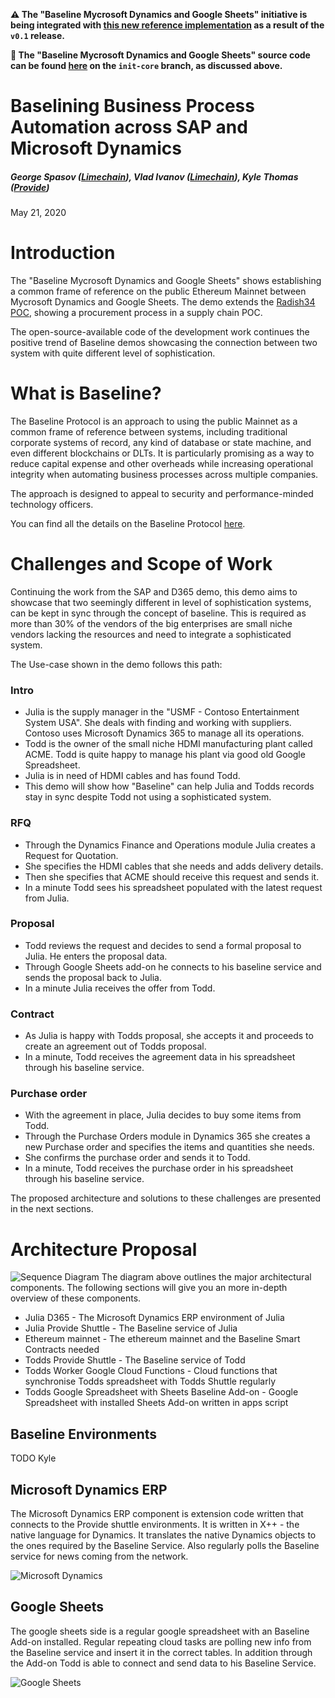 **⚠️ The "Baseline Mycrosoft Dynamics and Google Sheets" initiative is being
integrated with
[this new reference implementation](https://github.com/ethereum-oasis/baseline/tree/master/examples/shuttle-app)
as a result of the `v0.1` release.**

**🚀 The "Baseline Mycrosoft Dynamics and Google Sheets" source code can be
found
[here](https://github.com/ethereum-oasis/baseline/tree/init-core/examples/google-sheets-connector)
on the `init-core` branch, as discussed above.**

# Baselining Business Process Automation across SAP and Microsoft Dynamics

##### George Spasov ([Limechain](https://limechain.tech)), Vlad Ivanov ([Limechain](https://limechain.tech)), Kyle Thomas ([Provide](https://provide.services))

May 21, 2020

# Introduction

The "Baseline Mycrosoft Dynamics and Google Sheets" shows establishing a common
frame of reference on the public Ethereum Mainnet between Mycrosoft Dynamics and
Google Sheets. The demo extends the
[Radish34 POC](https://docs.baseline-protocol.org/radish34/radish34-explained),
showing a procurement process in a supply chain POC.

The open-source-available code of the development work continues the positive
trend of Baseline demos showcasing the connection between two system with quite
different level of sophistication.

# What is Baseline?

The Baseline Protocol is an approach to using the public Mainnet as a common
frame of reference between systems, including traditional corporate systems of
record, any kind of database or state machine, and even different blockchains or
DLTs. It is particularly promising as a way to reduce capital expense and other
overheads while increasing operational integrity when automating business
processes across multiple companies.

The approach is designed to appeal to security and performance-minded technology
officers.

You can find all the details on the Baseline Protocol
[here](https://docs.baseline-protocol.org/baseline-protocol/protocol).

# Challenges and Scope of Work

Continuing the work from the SAP and D365 demo, this demo aims to showcase that
two seemingly different in level of sophistication systems, can be kept in sync
through the concept of baseline. This is required as more than 30% of the
vendors of the big enterprises are small niche vendors lacking the resources and
need to integrate a sophisticated system.

The Use-case shown in the demo follows this path:

### Intro

- Julia is the supply manager in the "USMF - Contoso Entertainment System USA".
  She deals with finding and working with suppliers. Contoso uses Microsoft
  Dynamics 365 to manage all its operations.
- Todd is the owner of the small niche HDMI manufacturing plant called ACME.
  Todd is quite happy to manage his plant via good old Google Spreadsheet.
- Julia is in need of HDMI cables and has found Todd.
- This demo will show how "Baseline" can help Julia and Todds records stay in
  sync despite Todd not using a sophisticated system.

### RFQ

- Through the Dynamics Finance and Operations module Julia creates a Request for
  Quotation.
- She specifies the HDMI cables that she needs and adds delivery details.
- Then she specifies that ACME should receive this request and sends it.
- In a minute Todd sees his spreadsheet populated with the latest request from
  Julia.

### Proposal

- Todd reviews the request and decides to send a formal proposal to Julia. He
  enters the proposal data.
- Through Google Sheets add-on he connects to his baseline service and sends the
  proposal back to Julia.
- In a minute Julia receives the offer from Todd.

### Contract

- As Julia is happy with Todds proposal, she accepts it and proceeds to create
  an agreement out of Todds proposal.
- In a minute, Todd receives the agreement data in his spreadsheet through his
  baseline service.

### Purchase order

- With the agreement in place, Julia decides to buy some items from Todd.
- Through the Purchase Orders module in Dynamics 365 she creates a new Purchase
  order and specifies the items and quantities she needs.
- She confirms the purchase order and sends it to Todd.
- In a minute, Todd receives the purchase order in his spreadsheet through his
  baseline service.

The proposed architecture and solutions to these challenges are presented in the
next sections.

# Architecture Proposal

![Sequence Diagram](images/sequence-diagram.png) The diagram above outlines the
major architectural components. The following sections will give you an more
in-depth overview of these components.

- Julia D365 - The Microsoft Dynamics ERP environment of Julia
- Julia Provide Shuttle - The Baseline service of Julia
- Ethereum mainnet - The ethereum mainnet and the Baseline Smart Contracts
  needed
- Todds Provide Shuttle - The Baseline service of Todd
- Todds Worker Google Cloud Functions - Cloud functions that synchronise Todds
  spreadsheet with Todds Shuttle regularly
- Todds Google Spreadsheet with Sheets Baseline Add-on - Google Spreadsheet with
  installed Sheets Add-on written in apps script

## Baseline Environments

TODO Kyle

## Microsoft Dynamics ERP

The Microsoft Dynamics ERP component is extension code written that connects to
the Provide shuttle environments. It is written in X++ - the native language for
Dynamics. It translates the native Dynamics objects to the ones required by the
Baseline Service. Also regularly polls the Baseline service for news coming from
the network.

![Microsoft Dynamics](images/dynamics.png)

## Google Sheets

The google sheets side is a regular google spreadsheet with an Baseline Add-on
installed. Regular repeating cloud tasks are polling new info from the Baseline
service and insert it in the correct tables. In addition through the Add-on Todd
is able to connect and send data to his Baseline Service.

![Google Sheets](images/sheets.png)
